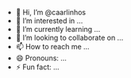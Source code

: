 - 👋 Hi, I’m @caarlinhos
- 👀 I’m interested in ...
- 🌱 I’m currently learning ...
- 💞️ I’m looking to collaborate on ...
- 📫 How to reach me ...
- 😄 Pronouns: ...
- ⚡ Fun fact: ...

<!---
caarlinhos/caarlinhos is a ✨ special ✨ repository because its `README.md` (this file) appears on your GitHub profile.
You can click the Preview link to take a look at your changes.
--->
